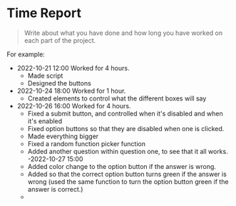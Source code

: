 # Time Report

> Write about what you have done and how long you have worked on each part of the project.

For example: 

- 2022-10-21 12:00 Worked for 4 hours.
  - Made script
  - Designed the buttons
- 2022-10-24 18:00 Worked for 1 hour.
  - Created elements to control what the different boxes will say
- 2022-10-26 16:00 Worked for 4 hours.
  - Fixed a submit button, and controlled when it's disabled and when it's enabled
  - Fixed option buttons so that they are disabled when one is clicked. 
  - Made everything bigger
  - Fixed a random function picker function
  - Added another question within question one, to see that it all works.
-2022-10-27 15:00
  - Added color change to the option button if the answer is wrong.
  - Added so that the correct option button turns green if the answer is wrong (used the same function to turn the option button green if the answer is correct.)
  - 